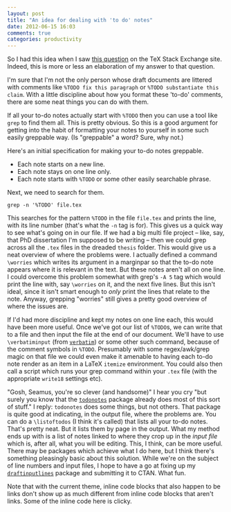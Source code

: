 ```yaml
---
layout: post
title: "An idea for dealing with 'to do' notes"
date: 2012-06-15 16:03
comments: true
categories: productivity
---
```

So I had this idea when I saw 
[this question](http://tex.stackexchange.com/q/22972/215)
on the TeX Stack Exchange site.
Indeed, this is more or less an elaboration of my answer to that question.

I'm sure that I'm not the only person whose
draft documents are littered with comments like
`%TODO fix this paragraph` or
`%TODO substantiate this claim`.
With a little discipline about how you format these 'to-do'
comments, there are some neat things you can do with them.

<!-- more -->

If all your to-do notes actually start with `%TODO`
then you can use a tool like `grep` to find them all.
This is pretty obvious.
So this is a good argument for getting into the habit of 
formatting your notes to yourself in some such
easily greppable way.
(Is "greppable" a word? 
Sure, why not.)

Here's an initial specification for making 
your to-do notes greppable.

 - Each note starts on a new line.
 - Each note stays on one line only.
 - Each note starts with `%TODO` or some other easily searchable phrase.
 
Next, we need to search for them.

```
grep -n '%TODO' file.tex
```

This searches for the pattern `%TODO` in the file
`file.tex` and prints the line, with its line number 
(that's what the `-n` tag is for).
This gives us a quick way to see what's going on
in our file.
If we had a big multi file project –
like, say, that PhD dissertation I'm supposed to be writing –
then we could grep across all the `.tex` files in the dreaded
`thesis` folder.
This would give us a neat overview of where the problems were.
I actually defined a command `\worries`
which writes its argument in a marginpar
so that the to-do note appears where it is relevant in the text.
But these notes aren't all on one line.
I could overcome this problem somewhat with grep's
`-A 5` tag which would print the line with, say `\worries` on it, and the next
five lines.
But this isn't ideal,
since it isn't smart enough to _only_ print the lines
that relate to the note.
Anyway, grepping "worries" still gives a pretty good overview of where the issues are.

If I'd had more discipline and kept my notes on one line each,
this would have been more useful.
Once we've got our list of `%TODO`s,
we can write that to a file and then input the file
at the end of our document.
We'll have to use `\verbatiminput` (from 
[`verbatim`](http://ctan.org/pkg/verbatim))
or some other such command,
because of the comment symbols in `%TODO`.
Presumably with some regex/awk/grep magic on that file
we could even make it amenable to having each to-do note
render as an item in a LaTeX `itemize` environment.
You could also then call a script which runs your grep command
within your `.tex` file (with the appropriate
`write18` settings etc).

"Gosh, Seamus, you're so clever (and handsome)"
I hear you cry "but surely you know that
the [`todonotes`](http://ctan.org/pkg/todonotes)
package already does most of this sort of stuff."
I reply:
`todonotes` does some things, but not others.
That package is quite good at indicating, 
in the output file, where the problems are.
You can do a `\listoftodos` (I think it's called)
that lists all your to-do notes.
That's pretty neat.
But it lists them by page in the output.
What my method ends up with is
a list of notes linked to where they crop up
in the _input file_ which is, after all,
what you will be editing.
This, I think, can be more useful.
There may be packages which achieve what I do here,
but I think there's something pleasingly basic
about this solution.
While we're on the subject of line numbers
and input files,
I hope to have a go at fixing up my
[`draftinputlines`](https://github.com/scmbradley/draftinputlines)
package and submitting it to CTAN.
What fun.

Note that with the current theme, 
inline code blocks that also happen to be links don't
show up as much different from inline code blocks
that aren't links.
Some of the inline code here is clicky.

